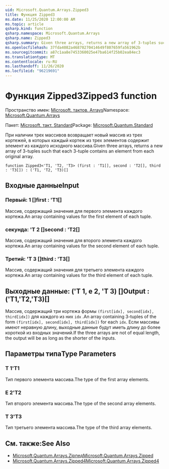 ```yaml
---
uid: Microsoft.Quantum.Arrays.Zipped3
title: Функция Zipped3
ms.date: 11/25/2020 12:00:00 AM
ms.topic: article
qsharp.kind: function
qsharp.namespace: Microsoft.Quantum.Arrays
qsharp.name: Zipped3
qsharp.summary: Given three arrays, returns a new array of 3-tuples such that each 3-tuple contains an element from each original array.
ms.openlocfilehash: 37fda4082a46870270414649f807659fa561962b
ms.sourcegitcommit: a87c1aa8e7453360025e47ba614f25b02ea84ec3
ms.translationtype: MT
ms.contentlocale: ru-RU
ms.lasthandoff: 11/26/2020
ms.locfileid: "96219691"
---
```

# <a name="zipped3-function"></a><span data-ttu-id="59933-102">Функция Zipped3</span><span class="sxs-lookup"><span data-stu-id="59933-102">Zipped3 function</span></span>

<span data-ttu-id="59933-103">Пространство имен: [Microsoft. тактов. Arrays](xref:Microsoft.Quantum.Arrays)</span><span class="sxs-lookup"><span data-stu-id="59933-103">Namespace: [Microsoft.Quantum.Arrays](xref:Microsoft.Quantum.Arrays)</span></span>

<span data-ttu-id="59933-104">Пакет: [Microsoft. такт. Standard](https://nuget.org/packages/Microsoft.Quantum.Standard)</span><span class="sxs-lookup"><span data-stu-id="59933-104">Package: [Microsoft.Quantum.Standard](https://nuget.org/packages/Microsoft.Quantum.Standard)</span></span>


<span data-ttu-id="59933-105">При наличии трех массивов возвращает новый массив из трех кортежей, в которых каждый кортеж из трех элементов содержит элемент из каждого исходного массива.</span><span class="sxs-lookup"><span data-stu-id="59933-105">Given three arrays, returns a new array of 3-tuples such that each 3-tuple contains an element from each original array.</span></span>

```qsharp
function Zipped3<'T1, 'T2, 'T3> (first : 'T1[], second : 'T2[], third : 'T3[]) : ('T1, 'T2, 'T3)[]
```


## <a name="input"></a><span data-ttu-id="59933-106">Входные данные</span><span class="sxs-lookup"><span data-stu-id="59933-106">Input</span></span>

### <a name="first--t1"></a><span data-ttu-id="59933-107">Первый: 1 []</span><span class="sxs-lookup"><span data-stu-id="59933-107">first : 'T1[]</span></span>

<span data-ttu-id="59933-108">Массив, содержащий значения для первого элемента каждого кортежа.</span><span class="sxs-lookup"><span data-stu-id="59933-108">An array containing values for the first element of each tuple.</span></span>


### <a name="second--t2"></a><span data-ttu-id="59933-109">секунда: 'T 2 []</span><span class="sxs-lookup"><span data-stu-id="59933-109">second : 'T2[]</span></span>

<span data-ttu-id="59933-110">Массив, содержащий значения для второго элемента каждого кортежа.</span><span class="sxs-lookup"><span data-stu-id="59933-110">An array containing values for the second element of each tuple.</span></span>


### <a name="third--t3"></a><span data-ttu-id="59933-111">Третий: 'T 3 []</span><span class="sxs-lookup"><span data-stu-id="59933-111">third : 'T3[]</span></span>

<span data-ttu-id="59933-112">Массив, содержащий значения для третьего элемента каждого кортежа.</span><span class="sxs-lookup"><span data-stu-id="59933-112">An array containing values for the third element of each tuple.</span></span>



## <a name="output--t1t2t3"></a><span data-ttu-id="59933-113">Выходные данные: ('T 1, е 2, 'T 3) []</span><span class="sxs-lookup"><span data-stu-id="59933-113">Output : ('T1,'T2,'T3)[]</span></span>

<span data-ttu-id="59933-114">Массив, содержащий три кортежа формы `(first[idx], second[idx], third[idx])` для каждого из них `idx` .</span><span class="sxs-lookup"><span data-stu-id="59933-114">An array containing 3-tuples of the form `(first[idx], second[idx], third[idx])` for each `idx`.</span></span> <span data-ttu-id="59933-115">Если массивы имеют неравную длину, выходные данные будут иметь длину до более короткой из входных значений.</span><span class="sxs-lookup"><span data-stu-id="59933-115">If the three arrays are not of equal length, the output will be as long as the shorter of the inputs.</span></span>

## <a name="type-parameters"></a><span data-ttu-id="59933-116">Параметры типа</span><span class="sxs-lookup"><span data-stu-id="59933-116">Type Parameters</span></span>

### <a name="t1"></a><span data-ttu-id="59933-117">Т 1</span><span class="sxs-lookup"><span data-stu-id="59933-117">'T1</span></span>

<span data-ttu-id="59933-118">Тип первого элемента массива.</span><span class="sxs-lookup"><span data-stu-id="59933-118">The type of the first array elements.</span></span>
### <a name="t2"></a><span data-ttu-id="59933-119">Е 2</span><span class="sxs-lookup"><span data-stu-id="59933-119">'T2</span></span>

<span data-ttu-id="59933-120">Тип второго элемента массива.</span><span class="sxs-lookup"><span data-stu-id="59933-120">The type of the second array elements.</span></span>
### <a name="t3"></a><span data-ttu-id="59933-121">Т 3</span><span class="sxs-lookup"><span data-stu-id="59933-121">'T3</span></span>

<span data-ttu-id="59933-122">Тип третьего элемента массива.</span><span class="sxs-lookup"><span data-stu-id="59933-122">The type of the third array elements.</span></span>

## <a name="see-also"></a><span data-ttu-id="59933-123">См. также:</span><span class="sxs-lookup"><span data-stu-id="59933-123">See Also</span></span>

- [<span data-ttu-id="59933-124">Microsoft.Quantum.Arrays.Zipпед</span><span class="sxs-lookup"><span data-stu-id="59933-124">Microsoft.Quantum.Arrays.Zipped</span></span>](xref:Microsoft.Quantum.Arrays.Zipped)
- [<span data-ttu-id="59933-125">Microsoft.Quantum.Arrays.Zipped4</span><span class="sxs-lookup"><span data-stu-id="59933-125">Microsoft.Quantum.Arrays.Zipped4</span></span>](xref:Microsoft.Quantum.Arrays.Zipped4)